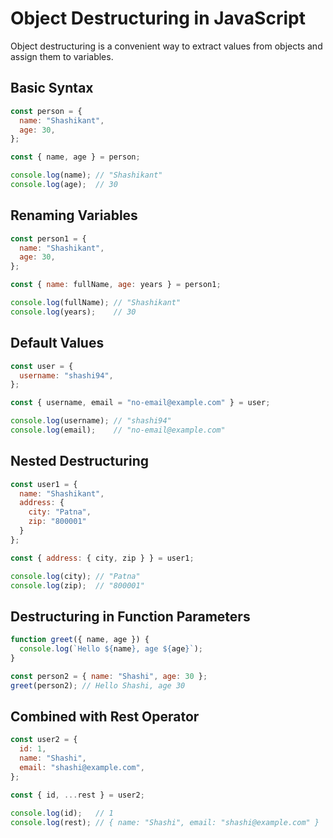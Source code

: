 # Object Destructuring in JavaScript

Object destructuring is a convenient way to extract values from objects and assign them to variables.

## Basic Syntax

```js
const person = {
  name: "Shashikant",
  age: 30,
};

const { name, age } = person;

console.log(name); // "Shashikant"
console.log(age);  // 30
```

## Renaming Variables

```js
const person1 = {
  name: "Shashikant",
  age: 30,
};

const { name: fullName, age: years } = person1;

console.log(fullName); // "Shashikant"
console.log(years);    // 30
```

## Default Values

```js
const user = {
  username: "shashi94",
};

const { username, email = "no-email@example.com" } = user;

console.log(username); // "shashi94"
console.log(email);    // "no-email@example.com"
```

## Nested Destructuring

```js
const user1 = {
  name: "Shashikant",
  address: {
    city: "Patna",
    zip: "800001"
  }
};

const { address: { city, zip } } = user1;

console.log(city); // "Patna"
console.log(zip);  // "800001"
```

## Destructuring in Function Parameters

```js
function greet({ name, age }) {
  console.log(`Hello ${name}, age ${age}`);
}

const person2 = { name: "Shashi", age: 30 };
greet(person2); // Hello Shashi, age 30
```

## Combined with Rest Operator

```js
const user2 = {
  id: 1,
  name: "Shashi",
  email: "shashi@example.com",
};

const { id, ...rest } = user2;

console.log(id);   // 1
console.log(rest); // { name: "Shashi", email: "shashi@example.com" }
```
